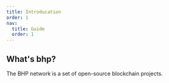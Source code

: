 ```yaml
---
title: Introducation
order: 1
nav:
  title: Guide
  order: 1
---
```


## What's bhp?

The BHP network is a set of open-source blockchain projects.
